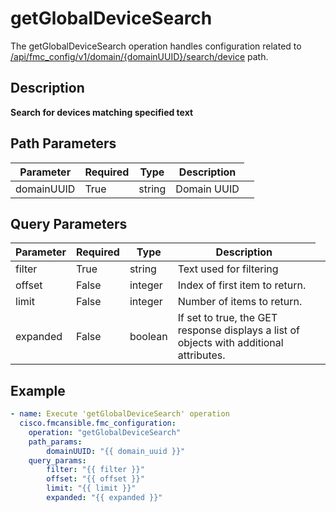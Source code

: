 # getGlobalDeviceSearch

The getGlobalDeviceSearch operation handles configuration related to [/api/fmc_config/v1/domain/{domainUUID}/search/device](/paths//api/fmc_config/v1/domain/{domain_uuid}/search/device.md) path.&nbsp;
## Description
**Search for devices matching specified text**

## Path Parameters
| Parameter | Required | Type | Description |
| --------- | -------- | ---- | ----------- |
| domainUUID | True | string <td colspan=3> Domain UUID |

## Query Parameters
| Parameter | Required | Type | Description |
| --------- | -------- | ---- | ----------- |
| filter | True | string <td colspan=3> Text used for filtering |
| offset | False | integer <td colspan=3> Index of first item to return. |
| limit | False | integer <td colspan=3> Number of items to return. |
| expanded | False | boolean <td colspan=3> If set to true, the GET response displays a list of objects with additional attributes. |

## Example
```yaml
- name: Execute 'getGlobalDeviceSearch' operation
  cisco.fmcansible.fmc_configuration:
    operation: "getGlobalDeviceSearch"
    path_params:
        domainUUID: "{{ domain_uuid }}"
    query_params:
        filter: "{{ filter }}"
        offset: "{{ offset }}"
        limit: "{{ limit }}"
        expanded: "{{ expanded }}"

```